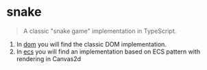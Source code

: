 # snake
> A classic "snake game" implementation in TypeScript.

1. In [dom](./src/dom) you will find the classic DOM implementation.
2. In [ecs](./src/ecs) you will find an implementation based on ECS pattern with rendering in Canvas2d